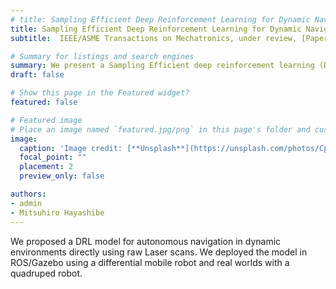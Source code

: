 ```yaml
---
# title: Sampling Efficient Deep Reinforcement Learning for Dynamic Navigation with Raw Laser Scans
title: Sampling Efficient Deep Reinforcement Learning for Dynamic Navigation with Raw Laser Scans
subtitle:  IEEE/ASME Transactions on Mechatronics, under review, [Paper video](https://youtu.be/sssi3Naiug0).

# Summary for listings and search engines
summary: We present a Sampling Efficient deep reinforcement learning (DRL) framework for Dynamic Navigation (SEDN) directly using raw laser scans. To accelerate the running of DRL training and simulate the laser sensor, we specially designed a kinematics-based simulator, where the learned policy can be directly transferred into a physics-based Gazebo simulator and the real world. Moreover, the policy acquired from a specific environment can be directly generalized to other diverse environments that have never been explored by the DRL model. To individually extract the motion features of surroundings, we transformed the center of the previous laser scans into the center of the current laser sensor. After processing the transformed laser scans with convoluted neural networks, the abstract features which state predictions for other moving objects, can be extracted for further DRL neural networks. To further enhance the sampling efficiency, and thus, optimize the navigation policy quickly and stably, we integrate optimal reciprocal collision avoidance (ORCA) to generate auxiliary action alternatives. Various experiments against several state-of-the-art baselines and sim-to-real implementations demonstrate a high success rate of dynamic navigation, superior generality, simulator effectiveness, and efficient sampling of our approach.
draft: false

# Show this page in the Featured widget?
featured: false

# Featured image
# Place an image named `featured.jpg/png` in this page's folder and customize its options here.
image:
  caption: 'Image credit: [**Unsplash**](https://unsplash.com/photos/CpkOjOcXdUY)'
  focal_point: ""
  placement: 2
  preview_only: false

authors:
- admin
- Mitsuhiro Hayashibe
---
```


We proposed a DRL model for autonomous navigation in dynamic environments directly using raw Laser scans. We deployed the model in ROS/Gazebo using a differential mobile robot and real worlds with a quadruped robot.
